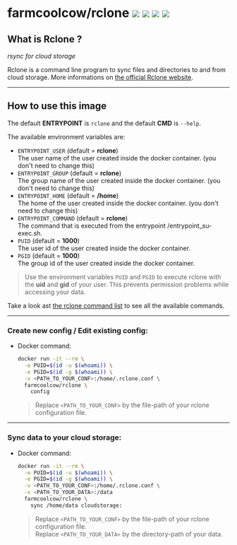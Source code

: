 # farmcoolcow/rclone ![](https://images.microbadger.com/badges/version/farmcoolcow/rclone.svg) ![](https://images.microbadger.com/badges/commit/farmcoolcow/rclone.svg) ![](https://images.microbadger.com/badges/image/farmcoolcow/rclone.svg) ![](https://images.microbadger.com/badges/license/farmcoolcow/rclone.svg)

## What is Rclone ?

*rsync for cloud storage*

Rclone is a command line program to sync files and directories to and from cloud storage.
More informations on [the official Rclone website](http://rclone.org/).

---

## How to use this image

The default **ENTRYPOINT** is ```rclone``` and the default **CMD** is ```--help```.

The available environment variables are:
  * ```ENTRYPOINT_USER``` (default = **rclone**)  
    The user name of the user created inside the docker container. (you don't need to change this)
  * ```ENTRYPOINT_GROUP``` (default = **rclone**)  
    The group name of the user created inside the docker container. (you don't need to change this)
  * ```ENTRYPOINT_HOME``` (default = **/home**)  
    The home of the user created inside the docker container. (you don't need to change this)
  * ```ENTRYPOINT_COMMAND``` (default = **rclone**)  
    The command that is executed from the entrypoint /entrypoint_su-exec.sh.
  * ```PUID``` (default = **1000**)  
    The user id of the user created inside the docker container.
  * ```PGID``` (default = **1000**)  
    The group id of the user created inside the docker container.

> Use the environment variables ```PUID``` and ```PGID``` to execute rclone with the **uid** and **gid** of your user. This prevents permission problems while accessing your data.

Take a look ast [the rclone command list](http://rclone.org/commands/) to see all the available commands.

---

### Create new config / Edit existing config:

* Docker command:

  ```sh
  docker run -it --rm \
    -e PUID=$(id -u $(whoami)) \
    -e PGID=$(id -g $(whoami)) \
    -v <PATH_TO_YOUR_CONF>:/home/.rclone.conf \
    farmcoolcow/rclone \
      config
  ```
  
  > Replace ```<PATH_TO_YOUR_CONF>``` by the file-path of your rclone configuration file.

---

### Sync data to your cloud storage:

* Docker command:

  ```sh
  docker run -it --rm \
    -e PUID=$(id -u $(whoami)) \
    -e PGID=$(id -g $(whoami)) \
    -v <PATH_TO_YOUR_CONF>:/home/.rclone.conf \
    -v <PATH_TO_YOUR_DATA>:/data
    farmcoolcow/rclone \
      sync /home/data cloudstorage:
  ```
  
  > Replace ```<PATH_TO_YOUR_CONF>``` by the file-path of your rclone configuration file.  
  > Replace ```<PATH_TO_YOUR_DATA>``` by the directory-path of your data.
